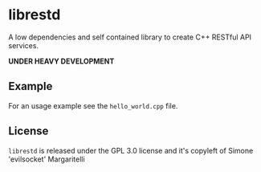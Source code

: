 # librestd

A low dependencies and self contained library to create C++ RESTful API services.

**UNDER HEAVY DEVELOPMENT**

## Example

For an usage example see the `hello_world.cpp` file.

## License

`librestd` is released under the GPL 3.0 license and it's copyleft of Simone 'evilsocket' Margaritelli
